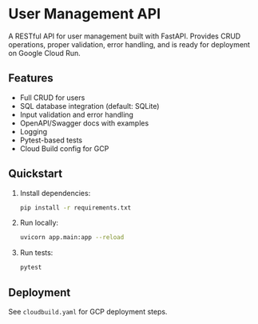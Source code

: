 # User Management API

A RESTful API for user management built with FastAPI. Provides CRUD operations, proper validation, error handling, and is ready for deployment on Google Cloud Run.

## Features
- Full CRUD for users
- SQL database integration (default: SQLite)
- Input validation and error handling
- OpenAPI/Swagger docs with examples
- Logging
- Pytest-based tests
- Cloud Build config for GCP

## Quickstart
1. Install dependencies:
   ```bash
   pip install -r requirements.txt
   ```
2. Run locally:
   ```bash
   uvicorn app.main:app --reload
   ```
3. Run tests:
   ```bash
   pytest
   ```

## Deployment
See `cloudbuild.yaml` for GCP deployment steps.
